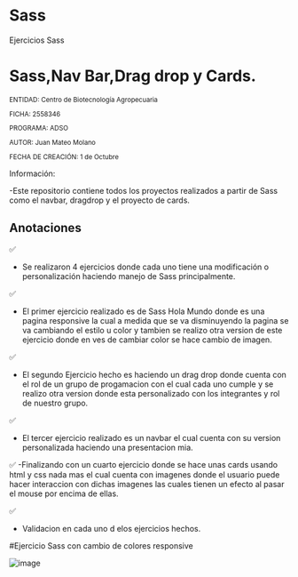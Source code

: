 # Sass
Ejercicios Sass
# Sass,Nav Bar,Drag drop y Cards.

<sub>
  
ENTIDAD: Centro de Biotecnología Agropecuaria

FICHA: 2558346

PROGRAMA: ADSO

AUTOR: Juan Mateo Molano

FECHA DE CREACIÓN: 1 de Octubre


</sub>

Información:

-Este repositorio contiene todos los proyectos realizados a partir de Sass como el navbar, dragdrop y el proyecto de cards.

## Anotaciones
 ✅
 - Se realizaron 4 ejercicios donde cada uno tiene una modificación o personalización haciendo manejo de Sass principalmente.

 ✅
 - El primer ejercicio realizado es de Sass Hola Mundo donde es una pagina responsive la cual a medida que se va disminuyendo la pagina se va cambiando el estilo u color y tambien se realizo otra version de este ejercicio donde en ves de cambiar color se hace cambio de imagen.

 ✅
 - El segundo Ejercicio hecho es haciendo un drag drop donde cuenta con el rol de un grupo de progamacion con el cual cada uno cumple y se realizo otra version donde esta personalizado con los integrantes y rol de nuestro grupo.

 ✅
 - El tercer ejercicio realizado es un navbar el cual cuenta con su version personalizada haciendo una presentacion mia.
 
 ✅
 -Finalizando con un cuarto ejercicio donde se hace unas cards usando html y css nada mas el cual cuenta con imagenes donde el usuario puede hacer interaccion con dichas imagenes las cuales tienen un efecto al pasar el mouse por encima de ellas.

 ✅
 - Validacion en cada uno d elos ejercicios hechos.
 
 
 
 #Ejercicio Sass con cambio de colores responsive
 
![image](https://user-images.githubusercontent.com/110702886/195961603-f067a6ac-7494-4b5d-ac4e-9ced144bc249.png)



